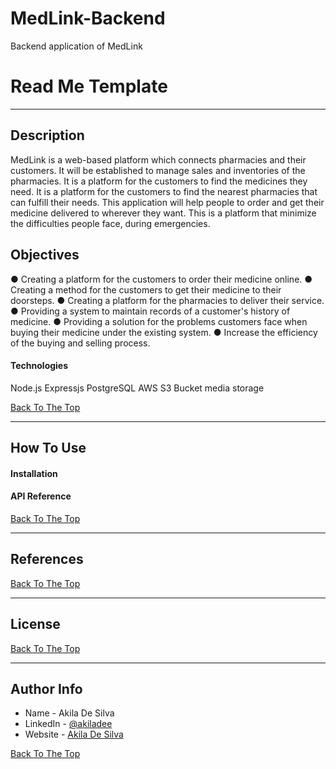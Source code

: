 # MedLink-Backend
Backend application of MedLink 

# Read Me Template

---
## Description
MedLink is a web-based platform which connects pharmacies and their customers. It  will be established to manage sales and inventories of the pharmacies. It is a platform for the customers to find the medicines they need. It is a platform for the customers to find the nearest pharmacies that can fulfill their needs. This application will help people to order and get their medicine delivered to wherever they want. This is a platform that minimize the difficulties people face, during emergencies.

## Objectives

● Creating a platform for the customers to order their medicine online. 
● Creating a method for the customers to get their medicine to their doorsteps. 
● Creating a platform for the pharmacies to deliver their service. 
● Providing a system to maintain records of a customer's history of medicine. 
● Providing a solution for the problems customers face when buying their medicine under the existing system. 
● Increase the efficiency of the buying and selling process. 


#### Technologies

Node.js
Expressjs
PostgreSQL
AWS S3 Bucket media storage

[Back To The Top](#read-me-template)

---

## How To Use

#### Installation



#### API Reference


[Back To The Top](#read-me-template)

---

## References
[Back To The Top](#read-me-template)

---

## License



[Back To The Top](#read-me-template)

---

## Author Info

- Name - Akila De Silva
- LinkedIn - [@akiladee](https://www.linkedin.com/in/akiladee/)
- Website - [Akila De Silva](https://about.me/akiladee/)

[Back To The Top](#read-me-template)